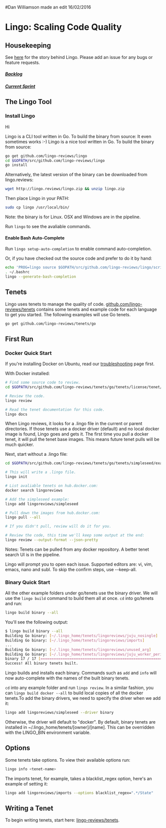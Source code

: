 #Dan Williamson made an edit 16/02/2016

# Lingo: Scaling Code Quality

## Housekeeping

See [here](https://medium.com/@jessemeek/not-learning-the-lingo-how-a-bad-performance-review-gave-birth-to-a-new-start-up-45e36dd997b9#.shv55pite) for the story behind Lingo. Please add an issue for any bugs or feature requests.

##### [Backlog](https://trello.com/b/q9furE82)
##### [Current Sprint](https://trello.com/b/4nxD8DHU)

## The Lingo Tool

### Install Lingo

Hi

Lingo is a CLI tool written in Go. To build the binary from source:
It even sometimes works :-)
Lingo is a nice tool written in Go. To build the binary from source:

```bash
go get github.com/lingo-reviews/lingo
cd $GOPATH/src/github.com/lingo-reviews/lingo
go install
```

Alternatively, the latest version of the binary can be downloaded from lingo.reviews:

```bash
wget http://lingo.reviews/lingo.zip && unzip lingo.zip
```

Then place Lingo in your PATH:

```bash
sudo cp lingo /usr/local/bin/
```

Note: the binary is for Linux. OSX and Windows are in the pipeline.

Run `lingo` to see the avaliable commands.

#### Enable Bash Auto-Complete

Run `lingo setup-auto-completion` to enable command auto-completion.

Or, if you have checked out the source code and prefer to do it by hand:

```bash
echo 'PROG=lingo source $GOPATH/src/github.com/lingo-reviews/lingo/scripts/bash_autocomplete.sh' >> ~/.bashrc
. ~/.bashrc
lingo --generate-bash-completion
```

## Tenets

Lingo uses tenets to manage the quality of code. [github.com/lingo-reviews/tenets](https://github.com/lingo-reviews/tenets) contains some tenets and example code for each language to get you started. The following examples will use Go tenets. 

```bash
go get github.com/lingo-reviews/tenets/go
```

## First Run

### Docker Quick Start

If you're installing Docker on Ubuntu, read our [troubleshooting](https://github.com/lingo-reviews/tenets/wiki/Troubleshooting) page first.

With Docker installed:

```bash
# Find some source code to review.
cd $GOPATH/src/github.com/lingo-reviews/tenets/go/tenets/license/tenet/example

# Review the code.
lingo review

# Read the tenet documentation for this code.
lingo docs

```

When Lingo reviews, it looks for a .lingo file in the current or parent
directories. If those tenets use a docker driver (default) and no local docker
image is found, Lingo goes and gets it. The first time you pull a docker
tenet, it will pull the tenet base images. This means future tenet pulls will
be much quicker.


Next, start without a .lingo file:

```bash
cd $GOPATH/src/github.com/lingo-reviews/tenets/go/tenets/simpleseed/example

# This will write a .lingo file.
lingo init

# List avaliable tenets on hub.docker.com:
docker search lingoreviews

# Add the simpleseed example:
lingo add lingoreviews/simpleseed

# Pull down the images from hub.docker.com:
lingo pull --all

# If you didn't pull, review will do it for you.

# Review the code, this time we'll keep some output at the end:
lingo review --output-format --json-pretty

```

Notes: Tenets can be pulled from any docker repository. A better tenet search
UI is in the pipeline.

Lingo will prompt you to open each issue. Supported editors are: vi, vim,
emacs, nano and subl. To skip the confirm steps, use --keep-all.

### Binary Quick Start

All the other example folders under go/tenets use the binary driver. We will
use the `lingo build` command to build them all at once. `cd` into go/tenets and run:

```bash
lingo build binary --all
```

You'll see the following output:

```bash
$ lingo build binary --all
Building Go binary: [~/.lingo_home/tenets/lingoreviews/juju_nosingle]
Building Go binary: [~/.lingo_home/tenets/lingoreviews/imports]
...
Building Go binary: [~/.lingo_home/tenets/lingoreviews/unused_arg]
Building Go binary: [~/.lingo_home/tenets/lingoreviews/juju_worker_periodic]
binary 17 / 17 [========================================================] 100.00 % 12s
Success! All binary tenets built.
```

Lingo builds and installs each binary. Commands such as `add` and `info` will
now auto-complete with the names of the built binary tenets.

`cd` into any example folder and run `lingo review`. In a similar fashion, you
can `lingo build docker --all` to build local copies of all the docker
tenets.To add the binary drivers, we need to specify the driver when we add
it:

```bash
lingo add lingoreviews/simpleseed --driver binary
```

Otherwise, the driver will default to "docker". By default, binary tenets are
installed in ~/.lingo_home/tenets/[owner]/[name]. This can be overridden with
the LINGO_BIN environment variable.

## Options

Some tenets take options. To view their available options run:

```bash
lingo info <tenet-name>
```

The imports tenet, for example, takes a blacklist_regex option, here's an
example of setting it:

```bash
lingo add lingoreviews/imports --options blacklist_regex=".*/State"
```

## Writing a Tenet

To begin writing tenets, start here: [lingo-reviews/tenets](https://github.com/lingo-reviews/tenets).
